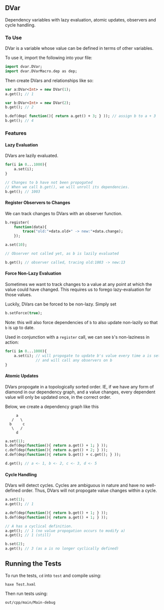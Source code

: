 ## DVar

Dependency variables with lazy evaluation, atomic updates, observers and cycle handling.

### To Use

DVar is a variable whose value can be defined in terms of other variables.

To use it, import the following into your file:

```haxe
import dvar.DVar;
import dvar.DVarMacro.dep as dep;
```

Then create DVars and relationships like so:

```haxe
var a:DVar<Int> = new DVar(1);
a.get(); // 1

var b:DVar<Int> = new DVar(2);
b.get(); // 2

b.def(dep( function(){ return a.get() + 3; } )); // assign b to a + 3
b.get(); // 4
```

### Features

#### Lazy Evaluation

DVars are lazily evaluated.

```haxe
for(i in 0...1000){
	a.set(i);
}

// Changes to b have not been propogated
// When we call b.get(), we will unroll its dependencies.
b.get(); // 1003
```

#### Register Observers to Changes

We can track changes to DVars with an observer function.

```haxe
b.register(
	function(data){
		trace("old:"+data.old+" -> new:"+data.change);
	});

a.set(10);

// Observer not called yet, as b is lazily evaluated

b.get(); // observer called, tracing old:1003 -> new:13
```

#### Force Non-Lazy Evaluation

Sometimes we want to track changes to a value at any point at which
the value could have changed. This requires us to forego lazy-evaluation
for those values.

Luckily, DVars can be forced to be non-lazy. Simply set

```haxe
b.setForce(true);
```

Note: this will also force dependencies of `b` to also update non-lazily so that `b` is up to date.

Used in conjunction with a `register` call, we can see `b`'s non-laziness in action:

```haxe
for(i in 0...1000){
	a.set(i); // will propogate to update b's value every time a is set,
			  // and will call any observers on b
}
```

#### Atomic Updates

DVars propogate in a topologically sorted order. IE, if we have any form of
diamond in our dependency graph, and a value changes, every dependent value will
only be updated once, in the correct order.

Below, we create a dependency graph like this

```
     a
   /   \
  b     c
   \   /
     d
```

```haxe
a.set(1);
b.def(dep(function(){ return a.get() + 1; } ));
c.def(dep(function(){ return a.get() + 2; } ));
d.def(dep(function(){ return b.get() + c.get(); } ));

d.get(); // a <- 1, b <- 2, c <- 3, d <- 5
```

#### Cycle Handling

DVars will detect cycles. Cycles are ambiguous in nature and have no well-defined order. Thus, DVars will not propogate value changes within a cycle.

```haxe
a.set(1);
a.get(); // 1

a.def(dep(function(){ return b.get() + 1; } ));
b.def(dep(function(){ return a.get() + 1; } ));

// A has a cyclical definition.
a.get(); // 1 (no value propogation occurs to modify a)
a.get(); // 1 (still)

b.set(2);
a.get(); // 3 (as a is no longer cyclically defined)
```

## Running the Tests

To run the tests, `cd` into `test` and compile using:

`haxe Test.hxml`

Then run tests using:

`out/cpp/main/Main-debug`
